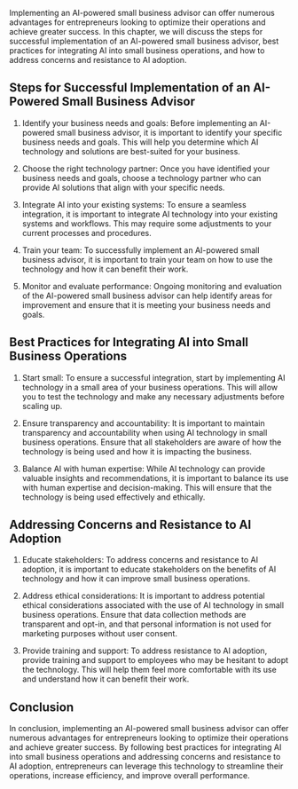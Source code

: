 

Implementing an AI-powered small business advisor can offer numerous advantages for entrepreneurs looking to optimize their operations and achieve greater success. In this chapter, we will discuss the steps for successful implementation of an AI-powered small business advisor, best practices for integrating AI into small business operations, and how to address concerns and resistance to AI adoption.

Steps for Successful Implementation of an AI-Powered Small Business Advisor
---------------------------------------------------------------------------

1. Identify your business needs and goals: Before implementing an AI-powered small business advisor, it is important to identify your specific business needs and goals. This will help you determine which AI technology and solutions are best-suited for your business.

2. Choose the right technology partner: Once you have identified your business needs and goals, choose a technology partner who can provide AI solutions that align with your specific needs.

3. Integrate AI into your existing systems: To ensure a seamless integration, it is important to integrate AI technology into your existing systems and workflows. This may require some adjustments to your current processes and procedures.

4. Train your team: To successfully implement an AI-powered small business advisor, it is important to train your team on how to use the technology and how it can benefit their work.

5. Monitor and evaluate performance: Ongoing monitoring and evaluation of the AI-powered small business advisor can help identify areas for improvement and ensure that it is meeting your business needs and goals.

Best Practices for Integrating AI into Small Business Operations
----------------------------------------------------------------

1. Start small: To ensure a successful integration, start by implementing AI technology in a small area of your business operations. This will allow you to test the technology and make any necessary adjustments before scaling up.

2. Ensure transparency and accountability: It is important to maintain transparency and accountability when using AI technology in small business operations. Ensure that all stakeholders are aware of how the technology is being used and how it is impacting the business.

3. Balance AI with human expertise: While AI technology can provide valuable insights and recommendations, it is important to balance its use with human expertise and decision-making. This will ensure that the technology is being used effectively and ethically.

Addressing Concerns and Resistance to AI Adoption
-------------------------------------------------

1. Educate stakeholders: To address concerns and resistance to AI adoption, it is important to educate stakeholders on the benefits of AI technology and how it can improve small business operations.

2. Address ethical considerations: It is important to address potential ethical considerations associated with the use of AI technology in small business operations. Ensure that data collection methods are transparent and opt-in, and that personal information is not used for marketing purposes without user consent.

3. Provide training and support: To address resistance to AI adoption, provide training and support to employees who may be hesitant to adopt the technology. This will help them feel more comfortable with its use and understand how it can benefit their work.

Conclusion
----------

In conclusion, implementing an AI-powered small business advisor can offer numerous advantages for entrepreneurs looking to optimize their operations and achieve greater success. By following best practices for integrating AI into small business operations and addressing concerns and resistance to AI adoption, entrepreneurs can leverage this technology to streamline their operations, increase efficiency, and improve overall performance.

